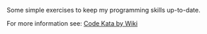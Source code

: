 Some simple exercises to keep my programming skills up-to-date.

For more information see: [Code Kata by Wiki](https://en.wikipedia.org/wiki/Kata_(programming))